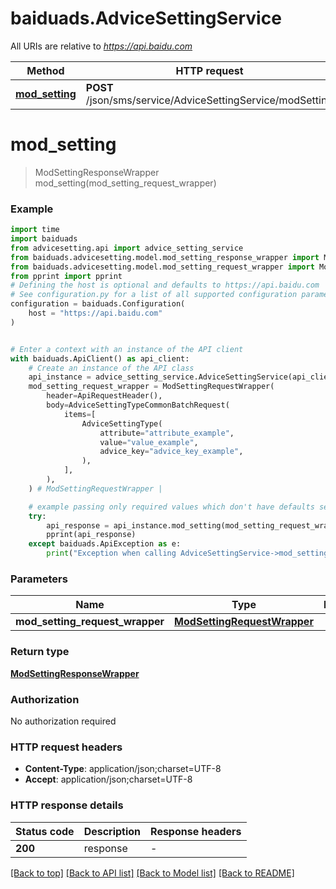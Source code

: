 # baiduads.AdviceSettingService

All URIs are relative to *https://api.baidu.com*

Method | HTTP request | Description
------------- | ------------- | -------------
[**mod_setting**](AdviceSettingService.md#mod_setting) | **POST** /json/sms/service/AdviceSettingService/modSetting | 


# **mod_setting**
> ModSettingResponseWrapper mod_setting(mod_setting_request_wrapper)



### Example


```python
import time
import baiduads
from advicesetting.api import advice_setting_service
from baiduads.advicesetting.model.mod_setting_response_wrapper import ModSettingResponseWrapper
from baiduads.advicesetting.model.mod_setting_request_wrapper import ModSettingRequestWrapper
from pprint import pprint
# Defining the host is optional and defaults to https://api.baidu.com
# See configuration.py for a list of all supported configuration parameters.
configuration = baiduads.Configuration(
    host = "https://api.baidu.com"
)


# Enter a context with an instance of the API client
with baiduads.ApiClient() as api_client:
    # Create an instance of the API class
    api_instance = advice_setting_service.AdviceSettingService(api_client)
    mod_setting_request_wrapper = ModSettingRequestWrapper(
        header=ApiRequestHeader(),
        body=AdviceSettingTypeCommonBatchRequest(
            items=[
                AdviceSettingType(
                    attribute="attribute_example",
                    value="value_example",
                    advice_key="advice_key_example",
                ),
            ],
        ),
    ) # ModSettingRequestWrapper | 

    # example passing only required values which don't have defaults set
    try:
        api_response = api_instance.mod_setting(mod_setting_request_wrapper)
        pprint(api_response)
    except baiduads.ApiException as e:
        print("Exception when calling AdviceSettingService->mod_setting: %s\n" % e)
```


### Parameters

Name | Type | Description  | Notes
------------- | ------------- | ------------- | -------------
 **mod_setting_request_wrapper** | [**ModSettingRequestWrapper**](ModSettingRequestWrapper.md)|  |

### Return type

[**ModSettingResponseWrapper**](ModSettingResponseWrapper.md)

### Authorization

No authorization required

### HTTP request headers

 - **Content-Type**: application/json;charset=UTF-8
 - **Accept**: application/json;charset=UTF-8


### HTTP response details

| Status code | Description | Response headers |
|-------------|-------------|------------------|
**200** | response |  -  |

[[Back to top]](#) [[Back to API list]](../README.md#documentation-for-api-endpoints) [[Back to Model list]](../README.md#documentation-for-models) [[Back to README]](../README.md)

